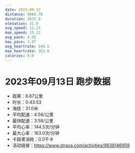 ```yaml
---
date: 2023-09-13
distance: 8869.70
duration: 2633.0
elevation: 31.0
avg_speed: 12.13
max_speed: 15.12
avg_pace: 4.95
max_pace: 3.97
avg_heartrate: 144.5
max_heartrate: 163.0
calories: 0.0
---
```


# 2023年09月13日 跑步数据

- 距离：8.87公里
- 时长：0:43:53
- 海拔：31.0米
- 平均配速：4:56/公里
- 最快配速：3:58/公里
- 平均心率：144.5次/分钟
- 最大心率：163.0次/分钟
- 卡路里消耗：0.0千卡
- 活动链接：https://www.strava.com/activities/9838146959
